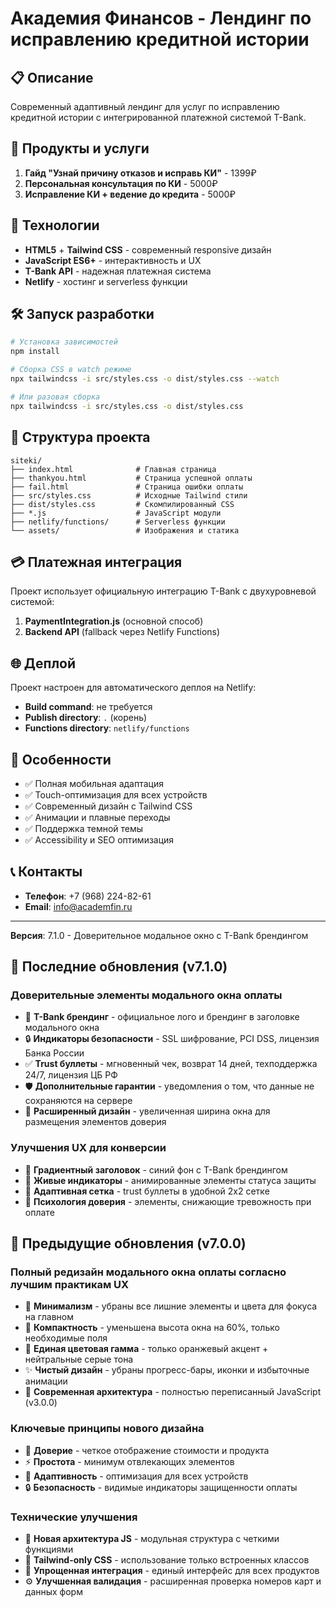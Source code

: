 # Академия Финансов - Лендинг по исправлению кредитной истории

## 📋 Описание

Современный адаптивный лендинг для услуг по исправлению кредитной истории с интегрированной платежной системой T-Bank.

## 🎯 Продукты и услуги

1. **Гайд "Узнай причину отказов и исправь КИ"** - 1399₽
2. **Персональная консультация по КИ** - 5000₽  
3. **Исправление КИ + ведение до кредита** - 5000₽

## 🚀 Технологии

- **HTML5** + **Tailwind CSS** - современный responsive дизайн
- **JavaScript ES6+** - интерактивность и UX
- **T-Bank API** - надежная платежная система
- **Netlify** - хостинг и serverless функции

## 🛠️ Запуск разработки

```bash
# Установка зависимостей
npm install

# Сборка CSS в watch режиме
npx tailwindcss -i src/styles.css -o dist/styles.css --watch

# Или разовая сборка
npx tailwindcss -i src/styles.css -o dist/styles.css
```

## 📁 Структура проекта

```
siteki/
├── index.html              # Главная страница
├── thankyou.html           # Страница успешной оплаты
├── fail.html               # Страница ошибки оплаты
├── src/styles.css          # Исходные Tailwind стили
├── dist/styles.css         # Скомпилированный CSS
├── *.js                    # JavaScript модули
├── netlify/functions/      # Serverless функции
└── assets/                 # Изображения и статика
```

## 💳 Платежная интеграция

Проект использует официальную интеграцию T-Bank с двухуровневой системой:

1. **PaymentIntegration.js** (основной способ)
2. **Backend API** (fallback через Netlify Functions)

## 🌐 Деплой

Проект настроен для автоматического деплоя на Netlify:

- **Build command**: не требуется
- **Publish directory**: `.` (корень)
- **Functions directory**: `netlify/functions`

## 📱 Особенности

- ✅ Полная мобильная адаптация
- ✅ Touch-оптимизация для всех устройств  
- ✅ Современный дизайн с Tailwind CSS
- ✅ Анимации и плавные переходы
- ✅ Поддержка темной темы
- ✅ Accessibility и SEO оптимизация

## 📞 Контакты

- **Телефон**: +7 (968) 224-82-61
- **Email**: info@academfin.ru

---

**Версия**: 7.1.0 - Доверительное модальное окно с T-Bank брендингом

## 🎨 Последние обновления (v7.1.0)

### Доверительные элементы модального окна оплаты
- 🏦 **T-Bank брендинг** - официальное лого и брендинг в заголовке модального окна
- 🔒 **Индикаторы безопасности** - SSL шифрование, PCI DSS, лицензия Банка России
- ✅ **Trust буллеты** - мгновенный чек, возврат 14 дней, техподдержка 24/7, лицензия ЦБ РФ
- 🛡️ **Дополнительные гарантии** - уведомления о том, что данные не сохраняются на сервере
- 💎 **Расширенный дизайн** - увеличенная ширина окна для размещения элементов доверия

### Улучшения UX для конверсии
- 🎨 **Градиентный заголовок** - синий фон с T-Bank брендингом
- 🔄 **Живые индикаторы** - анимированные элементы статуса защиты
- 📱 **Адаптивная сетка** - trust буллеты в удобной 2x2 сетке
- 🎯 **Психология доверия** - элементы, снижающие тревожность при оплате

## 🎨 Предыдущие обновления (v7.0.0)

### Полный редизайн модального окна оплаты согласно лучшим практикам UX
- 🎯 **Минимализм** - убраны все лишние элементы и цвета для фокуса на главном
- 📏 **Компактность** - уменьшена высота окна на 60%, только необходимые поля
- 🎨 **Единая цветовая гамма** - только оранжевый акцент + нейтральные серые тона
- ✨ **Чистый дизайн** - убраны прогресс-бары, иконки и избыточные анимации
- 🔧 **Современная архитектура** - полностью переписанный JavaScript (v3.0.0)

### Ключевые принципы нового дизайна
- 🎨 **Доверие** - четкое отображение стоимости и продукта
- ⚡ **Простота** - минимум отвлекающих элементов
- 📱 **Адаптивность** - оптимизация для всех устройств
- 🔒 **Безопасность** - видимые индикаторы защищенности оплаты

### Технические улучшения
- 📄 **Новая архитектура JS** - модульная структура с четкими функциями
- 🎨 **Tailwind-only CSS** - использование только встроенных классов
- 🔧 **Упрощенная интеграция** - единый интерфейс для всех продуктов
- ⚙️ **Улучшенная валидация** - расширенная проверка номеров карт и данных форм
